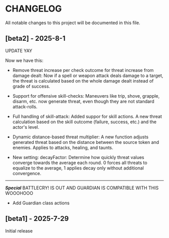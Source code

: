 # CHANGELOG
All notable changes to this project will be documented in this file.

## [beta2] - 2025-8-1
UPDATE YAY

Now we have this:

- Remove threat increase per check outcome for threat increase from damage dealt:
Now if a spell or weapon attack deals damage to a target, the threat is calculated based on the whole damage dealt instead of grade of success.

- Support for offensive skill-checks:
Maneuvers like trip, shove, grapple, disarm, etc. now generate threat, even though they are not standard attack-rolls.

- Full handling of skill-attack:
Added suppor for skill actions. A new threat calculation based on the skill outcome (failure, success, etc.) and the actor's level.

- Dynamic distance-based threat multiplier:
A new function adjusts generated threat based on the distance between the source token and enemies. Applies to attacks, healing, and taunts.

- New setting: decayFactor:
Determine how quickly threat values converge towards the average each round. 0 forces all threats to equalize to the average, 1 applies decay only without additional convergence.

---
**_Special_**
BATTLECRY! IS OUT AND GUARDIAN IS COMPATIBLE WITH THIS WOOOHOOO

- Add Guardian class actions


## [beta1] - 2025-7-29
Initial release
